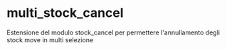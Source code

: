 multi_stock_cancel
==================

Estensione del modulo stock_cancel per permettere l'annullamento degli stock move in multi selezione
